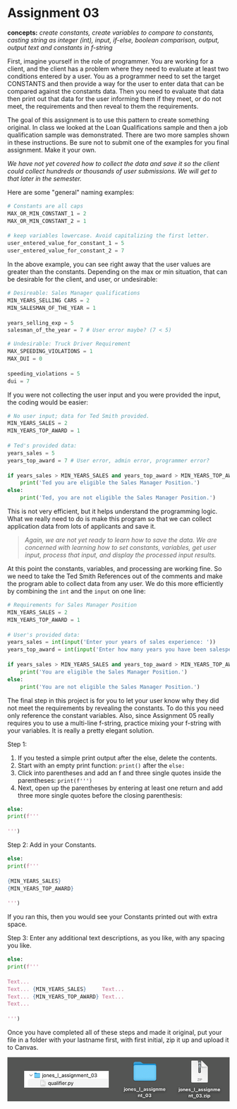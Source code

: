# Assignment 03

**concepts:** *create constants, create variables to compare to constants, casting string as integer (int), input, if-else, boolean comparison, output, output text and constants in f-string*

First, imagine yourself in the role of programmer. You are working for a client, and the client has a problem where they need to evaluate at least two conditions entered by a user. You as a programmer need to set the target CONSTANTS and then provide a way for the user to enter data that can be compared against the constants data. Then you need to evaluate that data then print out that data for the user informing them if they meet, or do not meet, the requirements and then reveal to them the requirements.

The goal of this assignment is to use this pattern to create something original. In class we looked at the Loan Qualifications sample and then a job qualification sample was demonstrated. There are two more samples shown in these instructions. Be sure not to submit one of the examples for you final assignment. Make it your own.

*We have not yet covered how to collect the data and save it so the client could collect hundreds or thousands of user submissions. We will get to that later in the semester.* 

Here are some "general" naming examples:

```python
# Constants are all caps
MAX_OR_MIN_CONSTANT_1 = 2
MAX_OR_MIN_CONSTANT_2 = 1

# keep variables lowercase. Avoid capitalizing the first letter.
user_entered_value_for_constant_1 = 5
user_entered_value_for_constant_2 = 7
```
In the above example, you can see right away that the user values are greater
than the constants. Depending on the max or min situation, that can be desirable for the 
client, and user, or undesirable:

```python
# Desireable: Sales Manager qualifications
MIN_YEARS_SELLING CARS = 2
MIN_SALESMAN_OF_THE_YEAR = 1

years_selling_exp = 5
salesman_of_the_year = 7 # User error maybe? (7 < 5)
```

```python
# Undesirable: Truck Driver Requirement
MAX_SPEEDING_VIOLATIONS = 1
MAX_DUI = 0

speeding_violations = 5
dui = 7 
```

If you were not collecting the user input and you were provided the input, the coding would be easier:

```python
# No user input; data for Ted Smith provided.
MIN_YEARS_SALES = 2
MIN_YEARS_TOP_AWARD = 1

# Ted's provided data:
years_sales = 5
years_top_award = 7 # User error, admin error, programmer error?

if years_sales > MIN_YEARS_SALES and years_top_award > MIN_YEARS_TOP_AWARD:
    print('Ted you are eligible the Sales Manager Position.')
else:
    print('Ted, you are not eligible the Sales Manager Position.')
```

This is not very efficient, but it helps understand the programming logic. What we really need to do is make this program so that we can collect application data from lots of applicants and save it. 

>*Again, we are not yet ready to learn how to save the data. We are concerned with learning how to set constants, variables, get user input, process that input, and display the processed input results.* 

At this point the constants, variables, and processing are working fine. So we need to take the Ted Smith References out of the comments and make the program able to collect data from any user. We do this more efficiently by combining the `int` and the `input` on one line:

```python
# Requirements for Sales Manager Position
MIN_YEARS_SALES = 2
MIN_YEARS_TOP_AWARD = 1

# User's provided data:
years_sales = int(input('Enter your years of sales experience: '))
years_top_award = int(input('Enter how many years you have been salesperson of the year: ')) # any error would be user error in this case.

if years_sales > MIN_YEARS_SALES and years_top_award > MIN_YEARS_TOP_AWARD:
    print('You are eligible the Sales Manager Position.')
else:
    print('You are not eligible the Sales Manager Position.')
```
The final step in this project is for you to let your user know why they did not meet the requirements by revealing the constants. To do this you need only reference the constant variables. Also, since Assignment 05 really requires you to use a multi-line f-string, practice mixing your f-string with your variables. It is really a pretty elegant solution.

Step 1:

1. If you tested a simple print output after the else, delete the contents.
2. Start with an empty print function: `print()` after the  `else:` 
3. Click into parentheses and add an f and three single quotes inside the parentheses: ```print(f''')``` 
4. Next, open up the parentheses by entering at least one return and add three more single quotes before the closing parenthesis:

```python
else:
print(f'''

''')
```
Step 2:
Add in your Constants. 

```python
else:
print(f'''

{MIN_YEARS_SALES}     
{MIN_YEARS_TOP_AWARD}

''')
```
If you ran this, then you would see your Constants printed out with extra space.

Step 3: Enter any additional text descriptions, as you like, with any spacing you like.
```python
else:
print(f'''

Text...
Text... {MIN_YEARS_SALES}     Text...
Text... {MIN_YEARS_TOP_AWARD} Text...
Text...

''')
```
Once you have completed all of these steps and made it original, put your file in a folder with your lastname first, with first initial, zip it up and upload  it to Canvas.

![submission example](img/submission-example.png)
